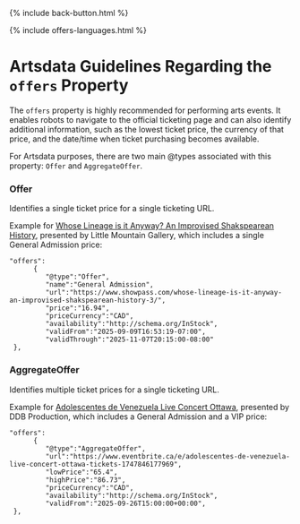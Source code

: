 <p>{% include back-button.html %}</p>

{% include offers-languages.html %}

# Artsdata Guidelines Regarding the `offers` Property

The `offers` property is highly recommended for performing arts events. It enables robots to navigate to the official ticketing page and can also identify additional information, such as the lowest ticket price, the currency of that price, and the date/time when ticket purchasing becomes available.

For Artsdata purposes, there are two main @types associated with this property: `Offer` and `AggregateOffer`.

### Offer

Identifies a single ticket price for a single ticketing URL.

Example for [Whose Lineage is it Anyway? An Improvised Shakspearean History](https://www.showpass.com/whose-lineage-is-it-anyway-an-improvised-shakspearean-history-3/), presented by Little Mountain Gallery, which includes a single General Admission price:
   ```
"offers":
         {
            "@type":"Offer",
            "name":"General Admission",
            "url":"https://www.showpass.com/whose-lineage-is-it-anyway-an-improvised-shakspearean-history-3/",
            "price":"16.94",
            "priceCurrency":"CAD",
            "availability":"http://schema.org/InStock",
            "validFrom":"2025-09-09T16:53:19-07:00",
            "validThrough":"2025-11-07T20:15:00-08:00"
    },
   ```

### AggregateOffer

Identifies multiple ticket prices for a single ticketing URL.

Example for [Adolescentes de Venezuela Live Concert Ottawa](
https://www.eventbrite.ca/e/adolescentes-de-venezuela-live-concert-ottawa-tickets-1747846177969?aff=ebdssbcategorybrowse), presented by DDB Production, which includes a General Admission and a VIP price:
   ```
"offers":
         {
            "@type":"AggregateOffer",
            "url":"https://www.eventbrite.ca/e/adolescentes-de-venezuela-live-concert-ottawa-tickets-1747846177969",
            "lowPrice":"65.4",
            "highPrice":"86.73",
            "priceCurrency":"CAD",
            "availability":"http://schema.org/InStock",
            "validFrom":"2025-09-26T15:00:00+00:00",
    },
   ```
